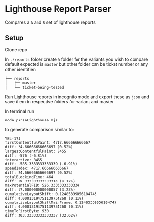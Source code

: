 # Lighthouse Report Parser


Compares a `A` and `B` set of lighthouse reports

## Setup

Clone repo

In `./reports` folder create a folder for the variants you wish to compare default expected is `master` but other folder can be ticket number or any other identifier:
```txt
├── reports
│   ├── master
│   └── ticket-being-tested
```

Run Lighthouse reports in incognito mode and export these as `json` and save them in respective folders for variant and master

In terminal run
```sh
node parseLighthouse.mjs
```
to generate comparison similar to:
```
YEL-173
firstContentfulPaint: 4717.666666666667
diff: 24.66666666666697 (0.52%)
largestContentfulPaint: 8455
diff: -576 (-6.81%)
interactive: 8465
diff: -585.3333333333339 (-6.91%)
speedIndex: 4717.666666666667
diff: 24.66666666666697 (0.52%)
totalBlockingTime: 464
diff: 19.333333333333314 (4.17%)
maxPotentialFID: 526.3333333333334
diff: 17.000000000000057 (3.23%)
cumulativeLayoutShift: 0.12485339856184745
diff: 0.00013194751139754268 (0.11%)
cumulativeLayoutShiftMainFrame: 0.12485339856184745
diff: 0.00013194751139754268 (0.11%)
timeToFirstByte: 930
diff: 303.33333333333337 (32.62%)
```


